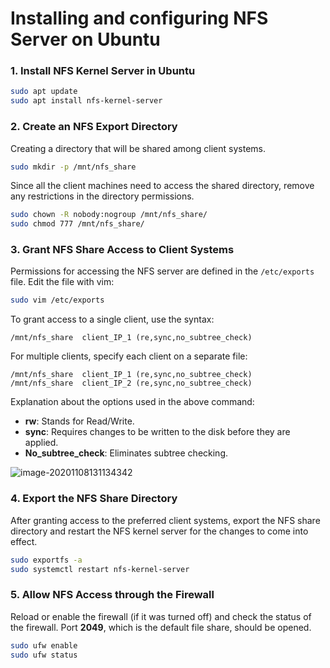 # Installing and configuring NFS Server on Ubuntu

### 1. Install NFS Kernel Server in Ubuntu

```sh
sudo apt update
sudo apt install nfs-kernel-server
```

### 2. Create an NFS Export Directory

Creating a directory that will be shared among client systems.

```sh
sudo mkdir -p /mnt/nfs_share
```

Since all the client machines need to access the shared directory, remove any restrictions in the directory permissions.

```sh
sudo chown -R nobody:nogroup /mnt/nfs_share/
sudo chmod 777 /mnt/nfs_share/
```

### 3. Grant NFS Share Access to Client Systems

Permissions for accessing the NFS server are defined in the `/etc/exports` file. Edit the file with vim:

```sh
sudo vim /etc/exports
```

To grant access to a single client, use the syntax:

```
/mnt/nfs_share  client_IP_1 (re,sync,no_subtree_check)
```

For multiple clients, specify each client on a separate file:

```
/mnt/nfs_share  client_IP_1 (re,sync,no_subtree_check)
/mnt/nfs_share  client_IP_2 (re,sync,no_subtree_check)
```

Explanation about the options used in the above command:

- **rw**: Stands for Read/Write.
- **sync**: Requires changes to be written to the disk before they are applied.
- **No_subtree_check**: Eliminates subtree checking.

![image-20201108131134342](https://i.loli.net/2020/11/09/dBMlSDJ8emTqj5E.png)

### 4. Export the NFS Share Directory

After granting access to the preferred client systems, export the NFS share directory and restart the NFS kernel server for the changes to come into effect.

```sh
sudo exportfs -a
sudo systemctl restart nfs-kernel-server
```

### 5. Allow NFS Access through the Firewall

Reload or enable the firewall (if it was turned off) and check the status of the firewall. Port **2049**, which is the default file share, should be opened.

```sh
sudo ufw enable
sudo ufw status
```

